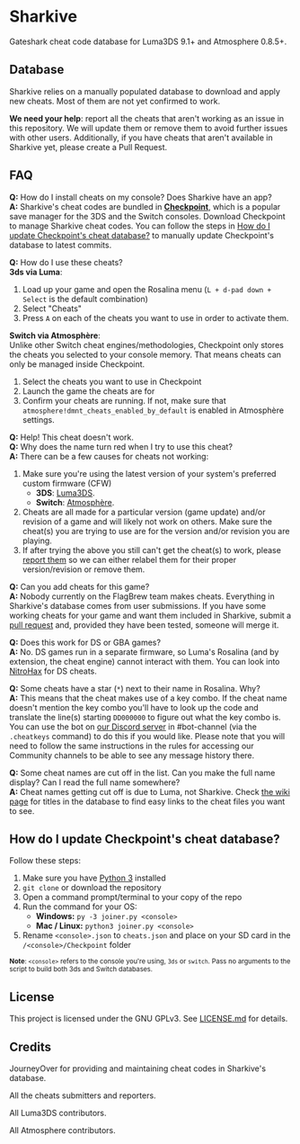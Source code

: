 # Sharkive

Gateshark cheat code database for Luma3DS 9.1+ and Atmosphere 0.8.5+.

## Database

Sharkive relies on a manually populated database to download and apply new cheats. Most of them are not yet confirmed to work.

**We need your help**: report all the cheats that aren't working as an issue in this repository. We will update them or remove them to avoid further issues with other users. Additionally, if you have cheats that aren't available in Sharkive yet, please create a Pull Request.

## FAQ
**Q:** How do I install cheats on my console? Does Sharkive have an app?<br>
**A:** Sharkive's cheat codes are bundled in [**Checkpoint**](https://github.com/FlagBrew/Checkpoint), which is a popular save manager for the 3DS and the Switch consoles. Download Checkpoint to manage Sharkive cheat codes. You can follow the steps in [How do I update Checkpoint's cheat database?](#compile-db) to manually update Checkpoint's database to latest commits.

**Q:** How do I use these cheats?<br>
**3ds via Luma**:
1. Load up your game and open the Rosalina menu (`L + d-pad down + Select` is the default combination)
2. Select "Cheats"
3. Press `A` on each of the cheats you want to use in order to activate them.

**Switch via Atmosphère**:<br>
Unlike other Switch cheat engines/methodologies, Checkpoint only stores the cheats you selected to your console memory. That means cheats can only be managed inside Checkpoint.
1. Select the cheats you want to use in Checkpoint
2. Launch the game the cheats are for
3. Confirm your cheats are running. If not, make sure that `atmosphere!dmnt_cheats_enabled_by_default` is enabled in Atmosphère settings.

**Q:** Help! This cheat doesn't work.<br>
**Q:** Why does the name turn red when I try to use this cheat?<br>
**A:** There can be a few causes for cheats not working:<br>
1. Make sure you're using the latest version of your system's preferred custom firmware (CFW)
    - **3DS**: [Luma3DS](https://github.com/AuroraWright/Luma3DS/releases/latest).
    - **Switch**: [Atmosphère](https://github.com/Atmosphere-NX/Atmosphere/releases/latest).
2. Cheats are all made for a particular version (game update) and/or revision of a game and will likely not work on others. Make sure the cheat(s) you are trying to use are for the version and/or revision you are playing.
3. If after trying the above you still can't get the cheat(s) to work, please [report them](https://github.com/FlagBrew/Sharkive/issues/new) so we can either relabel them for their proper version/revision or remove them.

**Q:** Can you add cheats for this game?<br>
**A:** Nobody currently on the FlagBrew team makes cheats. Everything in Sharkive's database comes from user submissions. If you have some working cheats for your game and want them included in Sharkive, submit a [pull request](https://github.com/FlagBrew/Sharkive/pulls) and, provided they have been tested, someone will merge it.

**Q:** Does this work for DS or GBA games?<br>
**A:** No. DS games run in a separate firmware, so Luma's Rosalina (and by extension, the cheat engine) cannot interact with them. You can look into [NitroHax](https://github.com/chishm/nitrohax) for DS cheats.

**Q:** Some cheats have a star (`*`) next to their name in Rosalina. Why?<br>
**A:** This means that the cheat makes use of a key combo. If the cheat name doesn't mention the key combo you'll have to look up the code and translate the line(s) starting `DD000000` to figure out what the key combo is. You can use the bot on [our Discord server](https://discord.gg/bGKEyfY) in #bot-channel (via the `.cheatkeys` command) to do this if you would like. Please note that you will need to follow the same instructions in the rules for accessing our Community channels to be able to see any message history there.

**Q:** Some cheat names are cut off in the list. Can you make the full name display? Can I read the full name somewhere?<br>
**A:** Cheat names getting cut off is due to Luma, not Sharkive. Check [the wiki page](https://github.com/FlagBrew/Sharkive/wiki/3DS-games-in-the-database) for titles in the database to find easy links to the cheat files you want to see.


## <a name="compile-db"></a>How do I update Checkpoint's cheat database?
Follow these steps:<br>
1. Make sure you have [Python 3](https://www.python.org/downloads/) installed
2. `git clone` or download the repository
3. Open a command prompt/terminal to your copy of the repo
4. Run the command for your OS:
    - **Windows:** `py -3 joiner.py <console>`
    - **Mac / Linux:** `python3 joiner.py <console>`
5. Rename `<console>.json` to `cheats.json` and place on your SD card in the `/<console>/Checkpoint` folder<br>

<sub>**Note**: `<console>` refers to the console you're using, `3ds` or `switch`. Pass no arguments to the script to build both 3ds and Switch databases.</sub><br>

## License

This project is licensed under the GNU GPLv3. See [LICENSE.md](https://github.com/FlagBrew/Sharkive/blob/master/LICENSE) for details.

## Credits

JourneyOver for providing and maintaining cheat codes in Sharkive's database.

All the cheats submitters and reporters.

All Luma3DS contributors.

All Atmosphere contributors.
